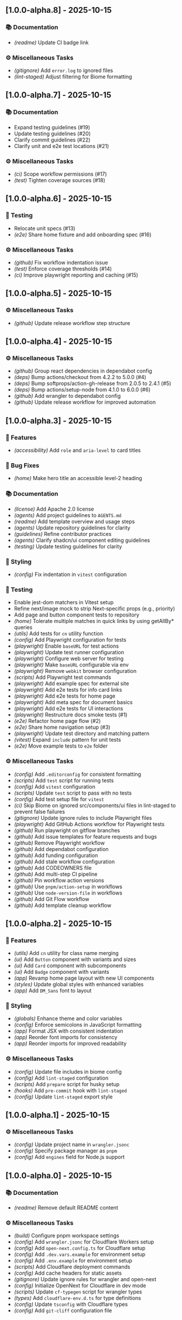 ## [1.0.0-alpha.8] - 2025-10-15

### 📚 Documentation

- *(readme)* Update CI badge link

### ⚙️ Miscellaneous Tasks

- *(gitignore)* Add `error.log` to ignored files
- *(lint-staged)* Adjust filtering for Biome formatting
## [1.0.0-alpha.7] - 2025-10-15

### 📚 Documentation

- Expand testing guidelines (#19)
- Update testing guidelines (#20)
- Clarify commit guidelines (#22)
- Clarify unit and e2e test locations (#21)

### ⚙️ Miscellaneous Tasks

- *(ci)* Scope workflow permissions (#17)
- *(test)* Tighten coverage sources (#18)
## [1.0.0-alpha.6] - 2025-10-15

### 🧪 Testing

- Relocate unit specs (#13)
- *(e2e)* Share home fixture and add onboarding spec (#16)

### ⚙️ Miscellaneous Tasks

- *(github)* Fix workflow indentation issue
- *(test)* Enforce coverage thresholds (#14)
- *(ci)* Improve playwright reporting and caching (#15)
## [1.0.0-alpha.5] - 2025-10-15

### ⚙️ Miscellaneous Tasks

- *(github)* Update release workflow step structure
## [1.0.0-alpha.4] - 2025-10-15

### ⚙️ Miscellaneous Tasks

- *(github)* Group react dependencies in dependabot config
- *(deps)* Bump actions/checkout from 4.2.2 to 5.0.0 (#4)
- *(deps)* Bump softprops/action-gh-release from 2.0.5 to 2.4.1 (#5)
- *(deps)* Bump actions/setup-node from 4.1.0 to 6.0.0 (#6)
- *(github)* Add wrangler to dependabot config
- *(github)* Update release workflow for improved automation
## [1.0.0-alpha.3] - 2025-10-15

### 🚀 Features

- *(accessibility)* Add `role` and `aria-level` to card titles

### 🐛 Bug Fixes

- *(home)* Make hero title an accessible level-2 heading

### 📚 Documentation

- *(license)* Add Apache 2.0 license
- *(agents)* Add project guidelines to `AGENTS.md`
- *(readme)* Add template overview and usage steps
- *(agents)* Update repository guidelines for clarity
- *(guidelines)* Refine contributor practices
- *(agents)* Clarify shadcn/ui component editing guidelines
- *(testing)* Update testing guidelines for clarity

### 🎨 Styling

- *(config)* Fix indentation in `vitest` configuration

### 🧪 Testing

- Enable jest-dom matchers in Vitest setup
- Refine next/image mock to strip Next-specific props (e.g., priority)
- Add page and button component tests to repository
- *(home)* Tolerate multiple matches in quick links by using getAllBy* queries
- *(utils)* Add tests for `cn` utility function
- *(config)* Add Playwright configuration for tests
- *(playwright)* Enable `baseURL` for test actions
- *(playwright)* Update test runner configuration
- *(playwright)* Configure web server for testing
- *(playwright)* Make `baseURL` configurable via env
- *(playwright)* Remove `webkit` browser configuration
- *(scripts)* Add Playwright test commands
- *(playwright)* Add example spec for external site
- *(playwright)* Add e2e tests for info card links
- *(playwright)* Add e2e tests for home page
- *(playwright)* Add meta spec for document basics
- *(playwright)* Add e2e tests for UI interactions
- *(playwright)* Restructure docs smoke tests (#1)
- *(e2e)* Refactor home page flow (#2)
- *(e2e)* Share home navigation setup (#3)
- *(playwright)* Update test directory and matching pattern
- *(vitest)* Expand `include` pattern for unit tests
- *(e2e)* Move example tests to `e2e` folder

### ⚙️ Miscellaneous Tasks

- *(config)* Add `.editorconfig` for consistent formatting
- *(scripts)* Add `test` script for running tests
- *(config)* Add `vitest` configuration
- *(scripts)* Update `test` script to pass with no tests
- *(config)* Add test setup file for `vitest`
- *(ci)* Skip Biome on ignored src/components/ui files in lint-staged to prevent false failures
- *(gitignore)* Update ignore rules to include Playwright files
- *(playwright)* Add GitHub Actions workflow for Playwright tests
- *(github)* Run playwright on gitflow branches
- *(github)* Add issue templates for feature requests and bugs
- *(github)* Remove Playwright workflow
- *(github)* Add dependabot configuration
- *(github)* Add funding configuration
- *(github)* Add stale workflow configuration
- *(github)* Add CODEOWNERS file
- *(github)* Add multi-step CI pipeline
- *(github)* Pin workflow action versions
- *(github)* Use `pnpm/action-setup` in workflows
- *(github)* Use `node-version-file` in workflows
- *(github)* Add Git Flow workflow
- *(github)* Add template cleanup workflow
## [1.0.0-alpha.2] - 2025-10-15

### 🚀 Features

- *(utils)* Add `cn` utility for class name merging
- *(ui)* Add `Button` component with variants and sizes
- *(ui)* Add `Card` component with subcomponents
- *(ui)* Add `Badge` component with variants
- *(app)* Revamp home page layout with new UI components
- *(styles)* Update global styles with enhanced variables
- *(app)* Add `DM_Sans` font to layout

### 🎨 Styling

- *(globals)* Enhance theme and color variables
- *(config)* Enforce semicolons in JavaScript formatting
- *(app)* Format JSX with consistent indentation
- *(app)* Reorder font imports for consistency
- *(app)* Reorder imports for improved readability

### ⚙️ Miscellaneous Tasks

- *(config)* Update file includes in biome config
- *(config)* Add `lint-staged` configuration
- *(scripts)* Add `prepare` script for husky setup
- *(hooks)* Add `pre-commit` hook with `lint-staged`
- *(config)* Update `lint-staged` export style
## [1.0.0-alpha.1] - 2025-10-15

### ⚙️ Miscellaneous Tasks

- *(config)* Update project name in `wrangler.jsonc`
- *(config)* Specify package manager as `pnpm`
- *(config)* Add `engines` field for Node.js support
## [1.0.0-alpha.0] - 2025-10-15

### 📚 Documentation

- *(readme)* Remove default README content

### ⚙️ Miscellaneous Tasks

- *(build)* Configure pnpm workspace settings
- *(config)* Add `wrangler.jsonc` for Cloudflare Workers setup
- *(config)* Add `open-next.config.ts` for Cloudflare setup
- *(config)* Add `.dev.vars.example` for environment setup
- *(config)* Add `.env.example` for environment setup
- *(scripts)* Add Cloudflare deployment commands
- *(config)* Add cache headers for static assets
- *(gitignore)* Update ignore rules for wrangler and open-next
- *(config)* Initialize OpenNext for Cloudflare in dev mode
- *(scripts)* Update `cf-typegen` script for wrangler types
- *(types)* Add `cloudflare-env.d.ts` for type definitions
- *(config)* Update `tsconfig` with Cloudflare types
- *(config)* Add `git-cliff` configuration file
